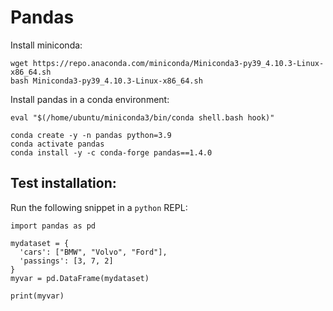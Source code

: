 # Pandas

Install miniconda:

```
wget https://repo.anaconda.com/miniconda/Miniconda3-py39_4.10.3-Linux-x86_64.sh
bash Miniconda3-py39_4.10.3-Linux-x86_64.sh
```

Install pandas in a conda environment:

```
eval "$(/home/ubuntu/miniconda3/bin/conda shell.bash hook)"

conda create -y -n pandas python=3.9
conda activate pandas
conda install -y -c conda-forge pandas==1.4.0
```

## Test installation:

Run the following snippet in a `python` REPL:

```
import pandas as pd

mydataset = {
  'cars': ["BMW", "Volvo", "Ford"],
  'passings': [3, 7, 2]
}
myvar = pd.DataFrame(mydataset)

print(myvar)
```